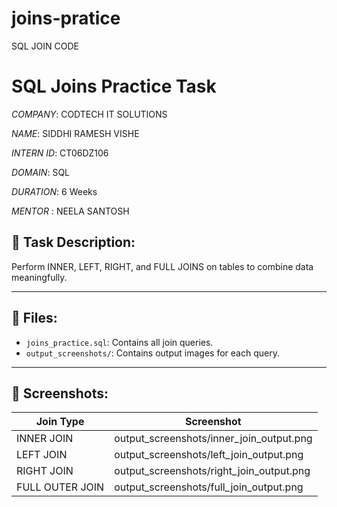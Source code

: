 # joins-pratice
SQL JOIN CODE
# SQL Joins Practice Task

*COMPANY*: CODTECH IT SOLUTIONS

*NAME*: SIDDHI RAMESH VISHE

*INTERN ID*: CT06DZ106

*DOMAIN*: SQL

*DURATION*: 6 Weeks

*MENTOR* : NEELA SANTOSH

## 🔧 Task Description:
Perform INNER, LEFT, RIGHT, and FULL JOINS on tables to combine data meaningfully.

---

## 📁 Files:
- `joins_practice.sql`: Contains all join queries.
- `output_screenshots/`: Contains output images for each query.

---

## 📸 Screenshots:

| Join Type        | Screenshot                      |
|------------------|----------------------------------|
| INNER JOIN       | output_screenshots/inner_join_output.png |
| LEFT JOIN        | output_screenshots/left_join_output.png  |
| RIGHT JOIN       | output_screenshots/right_join_output.png |
| FULL OUTER JOIN  | output_screenshots/full_join_output.png  |
